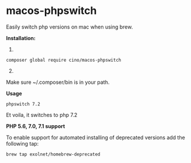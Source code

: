 # macos-phpswitch
Easily switch php versions on mac when using brew.


**Installation:**

1.
``composer global require cino/macos-phpswitch``

2.
Make sure ~/.composer/bin is in your path.

**Usage**

``phpswitch 7.2``

Et voila, it switches to php 7.2


**PHP 5.6, 7.0, 7.1 support**

To enable support for automated installing of deprecated versions add the following tap:

``brew tap exolnet/homebrew-deprecated``
